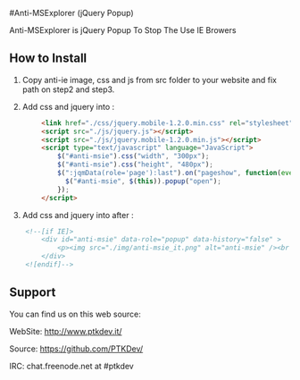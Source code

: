 #Anti-MSExplorer (jQuery Popup)

Anti-MSExplorer is jQuery Popup To Stop The Use IE Browers

## How to Install

1) Copy anti-ie image, css and js from src folder to your website and fix path on step2 and step3.

2) Add css and jquery into <head></head>:
```html
		<link href="./css/jquery.mobile-1.2.0.min.css" rel="stylesheet" />
		<script src="./js/jquery.js"></script>
		<script src="./js/jquery.mobile-1.2.0.min.js"></script>
		<script type="text/javascript" language="JavaScript">
			$("#anti-msie").css("width", "300px");
			$("#anti-msie").css("height", "480px");
			$(":jqmData(role='page'):last").on("pageshow", function(event) {
			  $("#anti-msie", $(this)).popup("open");
			});
		</script>
```
    
3) Add css and jquery into after <body>:
```html
	<!--[if IE]>
		<div id="anti-msie" data-role="popup" data-history="false" >
			<p><img src="./img/anti-msie_it.png" alt="anti-msie" /><br /><p>
		</div>
	<![endif]-->
```

## Support

You can find us on this web source:

WebSite: http://www.ptkdev.it/

Source: https://github.com/PTKDev/

IRC: chat.freenode.net at #ptkdev
